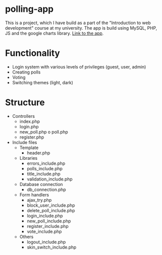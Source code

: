# polling-app
This is a project, which I have build as a part of the "Introduction to web development" course at my university. The app is build using MySQL, PHP, JS and the google charts library. [Link to the app](www.premekbelka.com/polls).

# Functionality
- Login system with various levels of privileges (guest, user, admin)
- Creating polls
- Voting
- Switching themes (light, dark)

# Structure
- Controllers
  - index.php
  - login.php
  - new_poll.php o poll.php
  - register.php
- Include files
  - Template
    - header.php
  - Libraries
    - errors_include.php
    - polls_include.php
    - title_include.php
    - validation_include.php
  - Database connection
    - db_connection.php
  - Form handlers 
    - ajax_try.php
    - block_user_include.php
    - delete_poll_include.php
    - login_include.php
    - new_poll_include.php
    - register_include.php
    - vote_include.php
  - Others
    - logout_include.php
    - skin_switch_include.php
